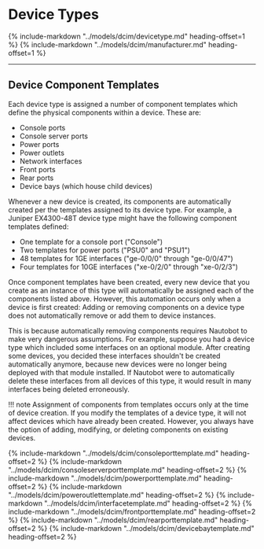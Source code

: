 # Device Types

{%
    include-markdown "../models/dcim/devicetype.md"
    heading-offset=1
%}
{%
    include-markdown "../models/dcim/manufacturer.md"
    heading-offset=1
%}

---

## Device Component Templates

Each device type is assigned a number of component templates which define the physical components within a device. These are:

* Console ports
* Console server ports
* Power ports
* Power outlets
* Network interfaces
* Front ports
* Rear ports
* Device bays (which house child devices)

Whenever a new device is created, its components are automatically created per the templates assigned to its device type. For example, a Juniper EX4300-48T device type might have the following component templates defined:

* One template for a console port ("Console")
* Two templates for power ports ("PSU0" and "PSU1")
* 48 templates for 1GE interfaces ("ge-0/0/0" through "ge-0/0/47")
* Four templates for 10GE interfaces ("xe-0/2/0" through "xe-0/2/3")

Once component templates have been created, every new device that you create as an instance of this type will automatically be assigned each of the components listed above. However, this automation occurs only when a device is first created: Adding or removing components on a device type does not automatically remove or add them to device instances.

This is because automatically removing components requires Nautobot to make very dangerous assumptions. For example, suppose you had a device type which included some interfaces on an optional module. After creating some devices, you decided these interfaces shouldn't be created automatically anymore, because new devices were no longer being deployed with that module installed. If Nautobot were to automatically delete these interfaces from all devices of this type, it would result in many interfaces being deleted erroneously.

!!! note
    Assignment of components from templates occurs only at the time of device creation. If you modify the templates of a device type, it will not affect devices which have already been created. However, you always have the option of adding, modifying, or deleting components on existing devices.

{%
    include-markdown "../models/dcim/consoleporttemplate.md"
    heading-offset=2
%}
{%
    include-markdown "../models/dcim/consoleserverporttemplate.md"
    heading-offset=2
%}
{%
    include-markdown "../models/dcim/powerporttemplate.md"
    heading-offset=2
%}
{%
    include-markdown "../models/dcim/poweroutlettemplate.md"
    heading-offset=2
%}
{%
    include-markdown "../models/dcim/interfacetemplate.md"
    heading-offset=2
%}
{%
    include-markdown "../models/dcim/frontporttemplate.md"
    heading-offset=2
%}
{%
    include-markdown "../models/dcim/rearporttemplate.md"
    heading-offset=2
%}
{%
    include-markdown "../models/dcim/devicebaytemplate.md"
    heading-offset=2
%}
